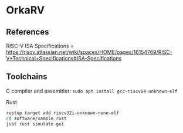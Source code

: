 # OrkaRV

## References
RISC-V ISA Specifications = https://riscv.atlassian.net/wiki/spaces/HOME/pages/16154769/RISC-V+Technical+Specifications#ISA-Specifications

## Toolchains
C compiler and assembler: `sudo apt install gcc-riscv64-unknown-elf`

Rust
```bash
rustup target add riscv32i-unknown-none-elf
cd software/sample_rust
just rust simulate gui
```